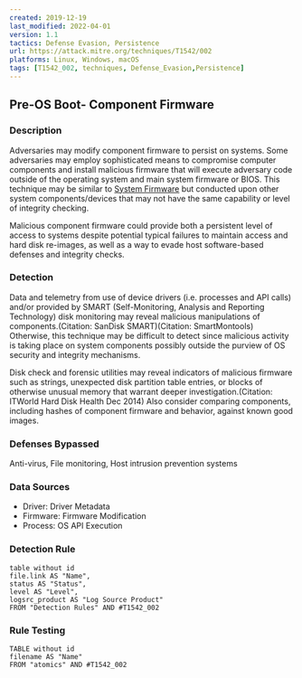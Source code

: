 ```yaml
---
created: 2019-12-19
last_modified: 2022-04-01
version: 1.1
tactics: Defense Evasion, Persistence
url: https://attack.mitre.org/techniques/T1542/002
platforms: Linux, Windows, macOS
tags: [T1542_002, techniques, Defense_Evasion,Persistence]
---
```


## Pre-OS Boot- Component Firmware

### Description

Adversaries may modify component firmware to persist on systems. Some adversaries may employ sophisticated means to compromise computer components and install malicious firmware that will execute adversary code outside of the operating system and main system firmware or BIOS. This technique may be similar to [System Firmware](https://attack.mitre.org/techniques/T1542/001) but conducted upon other system components/devices that may not have the same capability or level of integrity checking.

Malicious component firmware could provide both a persistent level of access to systems despite potential typical failures to maintain access and hard disk re-images, as well as a way to evade host software-based defenses and integrity checks.

### Detection

Data and telemetry from use of device drivers (i.e. processes and API calls) and/or provided by SMART (Self-Monitoring, Analysis and Reporting Technology) disk monitoring may reveal malicious manipulations of components.(Citation: SanDisk SMART)(Citation: SmartMontools) Otherwise, this technique may be difficult to detect since malicious activity is taking place on system components possibly outside the purview of OS security and integrity mechanisms.

Disk check and forensic utilities may reveal indicators of malicious firmware such as strings, unexpected disk partition table entries, or blocks of otherwise unusual memory that warrant deeper investigation.(Citation: ITWorld Hard Disk Health Dec 2014) Also consider comparing components, including hashes of component firmware and behavior, against known good images.

### Defenses Bypassed

Anti-virus, File monitoring, Host intrusion prevention systems

### Data Sources

  - Driver: Driver Metadata
  -  Firmware: Firmware Modification
  -  Process: OS API Execution
### Detection Rule

```dataview
table without id
file.link AS "Name",
status AS "Status",
level AS "Level",
logsrc_product AS "Log Source Product"
FROM "Detection Rules" AND #T1542_002
```

### Rule Testing

```dataview
TABLE without id
filename AS "Name"
FROM "atomics" AND #T1542_002
```
